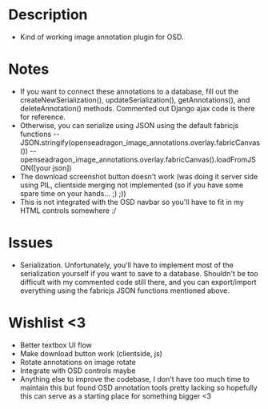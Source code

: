 # Description
- Kind of working image annotation plugin for OSD. 

# Notes
- If you want to connect these annotations to a database, fill out the createNewSerialization(), updateSerialization(), getAnnotations(), and deleteAnnotation() methods. Commented out Django ajax code is there for reference.
- Otherwise, you can serialize using JSON using the default fabricjs functions
-- JSON.stringify(openseadragon_image_annotations.overlay.fabricCanvas())
-- openseadragon_image_annotations.overlay.fabricCanvas().loadFromJSON([your json])
- The download screenshot button doesn't work (was doing it server side using PIL, clientside merging not implemented (so if you have some spare time on your hands... ;) ;))
- This is not integrated with the OSD navbar so you'll have to fit in my HTML controls somewhere :/

# Issues
- Serialization. Unfortunately, you'll have to implement most of the serialization yourself if you want to save to a database. Shouldn't be too difficult with my commented code still there, and you can export/import everything using the fabricjs JSON functions mentioned above. 

# Wishlist <3
- Better textbox UI flow
- Make download button work (clientside, js)
- Rotate annotations on image rotate
- Integrate with OSD controls maybe
- Anything else to improve the codebase, I don't have too much time to maintain this but found OSD annotation tools pretty lacking so hopefully this can serve as a starting place for something bigger <3

